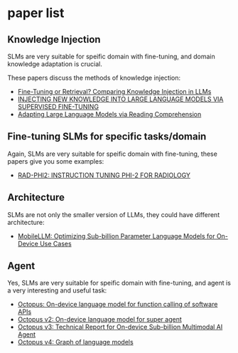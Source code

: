 # paper list

## Knowledge Injection
SLMs are very suitable for speific domain with fine-tuning, and domain knowledge adaptation is crucial.

These papers discuss the methods of knowledge injection:
+ [Fine-Tuning or Retrieval? Comparing Knowledge Injection in LLMs](https://arxiv.org/pdf/2312.05934)
+ [INJECTING NEW KNOWLEDGE INTO LARGE LANGUAGE MODELS VIA SUPERVISED FINE-TUNING](https://arxiv.org/pdf/2404.00213)
+ [Adapting Large Language Models via Reading Comprehension](https://arxiv.org/pdf/2309.09530)

## Fine-tuning SLMs for specific tasks/domain
Again, SLMs are very suitable for speific domain with fine-tuning, these papers give you some examples:
+ [RAD-PHI2: INSTRUCTION TUNING PHI-2 FOR RADIOLOGY](https://arxiv.org/pdf/2403.09725)

## Architecture
SLMs are not only the smaller version of LLMs, they could have different architecture:
+ [MobileLLM: Optimizing Sub-billion Parameter Language Models for On-Device Use Cases](https://arxiv.org/pdf/2402.14905)

## Agent
Yes, SLMs are very suitable for speific domain with fine-tuning, and agent is a very interesting and useful task:
+ [Octopus: On-device language model for function calling of software APIs](https://arxiv.org/pdf/2404.01549)
+ [Octopus v2: On-device language model for super agent](https://arxiv.org/pdf/2404.01744)
+ [Octopus v3: Technical Report for On-device Sub-billion Multimodal AI Agent](https://arxiv.org/pdf/2404.11459)
+ [Octopus v4: Graph of language models](https://arxiv.org/pdf/2404.19296)
